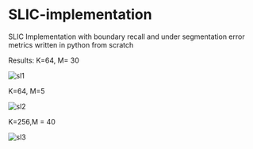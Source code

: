 # SLIC-implementation
SLIC Implementation with boundary recall and under segmentation error metrics written in python from scratch

Results:
K=64, M= 30

![sl1](https://user-images.githubusercontent.com/90351952/215184790-eb865cc3-0cdc-4ec4-b378-664c3955a214.png)

K=64, M=5

![sl2](https://user-images.githubusercontent.com/90351952/215184840-4c305d01-5b19-47ca-812c-6773a5cd206e.png)

K=256,M = 40

![sl3](https://user-images.githubusercontent.com/90351952/215184873-6e946b47-6c7c-4b56-b5b4-5d92666f1396.png)

